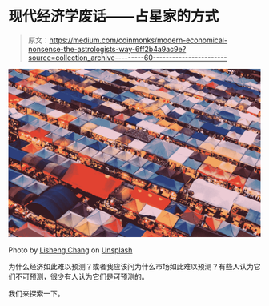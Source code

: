 # 现代经济学废话——占星家的方式

> 原文：<https://medium.com/coinmonks/modern-economical-nonsense-the-astrologists-way-6ff2b4a9ac9e?source=collection_archive---------60----------------------->

![](img/ba0395f196e841e5e0ffc34c7d3bef78.png)

Photo by [Lisheng Chang](https://unsplash.com/@changlisheng?utm_source=unsplash&utm_medium=referral&utm_content=creditCopyText) on [Unsplash](https://unsplash.com/s/photos/market?utm_source=unsplash&utm_medium=referral&utm_content=creditCopyText)

为什么经济如此难以预测？或者我应该问为什么市场如此难以预测？有些人认为它们不可预测，很少有人认为它们是可预测的。

我们来探索一下。